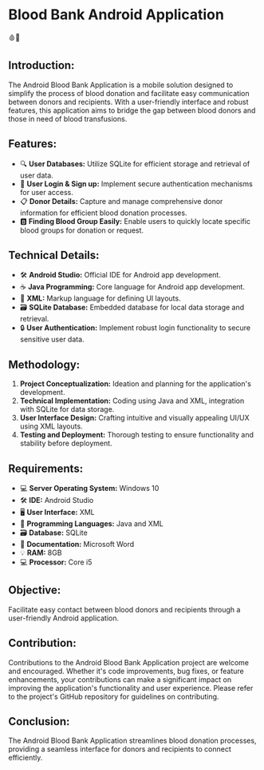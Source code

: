 # Blood Bank Android Application

🩸📱

## Introduction:
The Android Blood Bank Application is a mobile solution designed to simplify the process of blood donation and facilitate easy communication between donors and recipients. With a user-friendly interface and robust features, this application aims to bridge the gap between blood donors and those in need of blood transfusions.

## Features:
- 🔍 **User Databases:** Utilize SQLite for efficient storage and retrieval of user data.
- 🔐 **User Login & Sign up:** Implement secure authentication mechanisms for user access.
- 📋 **Donor Details:** Capture and manage comprehensive donor information for efficient blood donation processes.
- 🅱️ **Finding Blood Group Easily:** Enable users to quickly locate specific blood groups for donation or request.

## Technical Details:
- 🛠️ **Android Studio:** Official IDE for Android app development.
- ☕ **Java Programming:** Core language for Android app development.
- 📄 **XML:** Markup language for defining UI layouts.
- 🗃️ **SQLite Database:** Embedded database for local data storage and retrieval.
- 🔒 **User Authentication:** Implement robust login functionality to secure sensitive user data.

## Methodology:
1. **Project Conceptualization:** Ideation and planning for the application's development.
2. **Technical Implementation:** Coding using Java and XML, integration with SQLite for data storage.
3. **User Interface Design:** Crafting intuitive and visually appealing UI/UX using XML layouts.
4. **Testing and Deployment:** Thorough testing to ensure functionality and stability before deployment.

## Requirements:
- 💻 **Server Operating System:** Windows 10
- 🛠️ **IDE:** Android Studio
- 🖥️ **User Interface:** XML
- 💾 **Programming Languages:** Java and XML
- 🗃️ **Database:** SQLite
- 📝 **Documentation:** Microsoft Word
- 💡 **RAM:** 8GB
- 💻 **Processor:** Core i5

## Objective:
Facilitate easy contact between blood donors and recipients through a user-friendly Android application.

## Contribution:
Contributions to the Android Blood Bank Application project are welcome and encouraged. Whether it's code improvements, bug fixes, or feature enhancements, your contributions can make a significant impact on improving the application's functionality and user experience. Please refer to the project's GitHub repository for guidelines on contributing.

## Conclusion:
The Android Blood Bank Application streamlines blood donation processes, providing a seamless interface for donors and recipients to connect efficiently.
